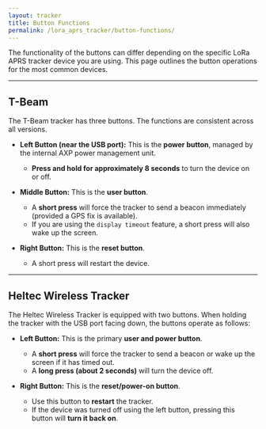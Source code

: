 ```yaml
---
layout: tracker
title: Button Functions
permalink: /lora_aprs_tracker/button-functions/
---
```


The functionality of the buttons can differ depending on the specific LoRa APRS tracker device you are using. This page outlines the button operations for the most common devices.

---

## T-Beam

The T-Beam tracker has three buttons. The functions are consistent across all versions.

-   **Left Button (near the USB port):** This is the **power button**, managed by the internal AXP power management unit.

    -   **Press and hold for approximately 8 seconds** to turn the device on or off.

-   **Middle Button:** This is the **user button**.

    -   A **short press** will force the tracker to send a beacon immediately (provided a GPS fix is available).
    -   If you are using the `display timeout` feature, a short press will also wake up the screen.

-   **Right Button:** This is the **reset button**.
    -   A short press will restart the device.

---

## Heltec Wireless Tracker

The Heltec Wireless Tracker is equipped with two buttons. When holding the tracker with the USB port facing down, the buttons operate as follows:

-   **Left Button:** This is the primary **user and power button**.

    -   A **short press** will force the tracker to send a beacon or wake up the screen if it has timed out.
    -   A **long press (about 2 seconds)** will turn the device off.

-   **Right Button:** This is the **reset/power-on button**.
    -   Use this button to **restart** the tracker.
    -   If the device was turned off using the left button, pressing this button will **turn it back on**.
